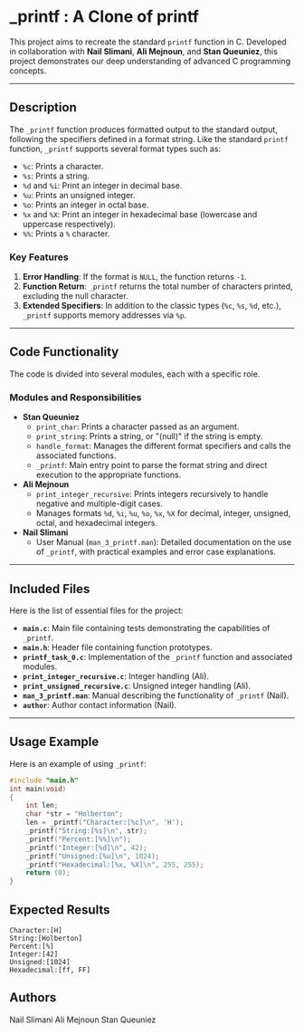 # _printf : A Clone of printf

This project aims to recreate the standard `printf` function in C. Developed in collaboration with **Nail Slimani**, **Ali Mejnoun**, and **Stan Queuniez**, this project demonstrates our deep understanding of advanced C programming concepts.

---

## Description

The `_printf` function produces formatted output to the standard output, following the specifiers defined in a format string. Like the standard `printf` function, `_printf` supports several format types such as:
- `%c`: Prints a character.
- `%s`: Prints a string.
- `%d` and `%i`: Print an integer in decimal base.
- `%u`: Prints an unsigned integer.
- `%o`: Prints an integer in octal base.
- `%x` and `%X`: Print an integer in hexadecimal base (lowercase and uppercase respectively).
- `%%`: Prints a `%` character.

### Key Features

1. **Error Handling**: If the format is `NULL`, the function returns `-1`.
2. **Function Return**: `_printf` returns the total number of characters printed, excluding the null character.
3. **Extended Specifiers**: In addition to the classic types (`%c`, `%s`, `%d`, etc.), `_printf` supports memory addresses via `%p`.

---

## Code Functionality

The code is divided into several modules, each with a specific role.

### Modules and Responsibilities

- **Stan Queuniez**
	- `print_char`: Prints a character passed as an argument.
	- `print_string`: Prints a string, or "(null)" if the string is empty.
	- `handle_format`: Manages the different format specifiers and calls the associated functions.
	- `_printf`: Main entry point to parse the format string and direct execution to the appropriate functions.
- **Ali Mejnoun**
	- `print_integer_recursive`: Prints integers recursively to handle negative and multiple-digit cases.
	- Manages formats `%d`, `%i`, `%u`, `%o`, `%x`, `%X` for decimal, integer, unsigned, octal, and hexadecimal integers.
- **Nail Slimani**
	- User Manual (`man_3_printf.man`): Detailed documentation on the use of `_printf`, with practical examples and error case explanations.

---

## Included Files

Here is the list of essential files for the project:
- **`main.c`**: Main file containing tests demonstrating the capabilities of `_printf`.
- **`main.h`**: Header file containing function prototypes.
- **`printf_task_0.c`**: Implementation of the `_printf` function and associated modules.
- **`print_integer_recursive.c`**: Integer handling (Ali).
- **`print_unsigned_recursive.c`**: Unsigned integer handling (Ali).
- **`man_3_printf.man`**: Manual describing the functionality of `_printf` (Nail).
- **`author`**: Author contact information (Nail).

---

## Usage Example

Here is an example of using `_printf`:
```c
#include "main.h"
int main(void)
{
	int len;
	char *str = "Holberton";
	len = _printf("Character:[%c]\n", 'H');
	_printf("String:[%s]\n", str);
	_printf("Percent:[%%]\n");
	_printf("Integer:[%d]\n", 42);
	_printf("Unsigned:[%u]\n", 1024);
	_printf("Hexadecimal:[%x, %X]\n", 255, 255);
	return (0);
}
```

## Expected Results

```
Character:[H]
String:[Holberton]
Percent:[%]
Integer:[42]
Unsigned:[1024]
Hexadecimal:[ff, FF]
```

## Authors

Nail Slimani
Ali Mejnoun
Stan Queuniez